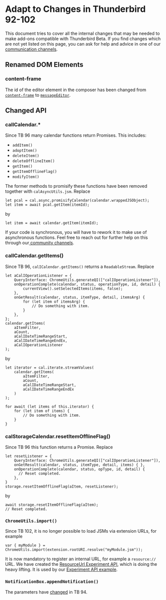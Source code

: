 # Adapt to Changes in Thunderbird 92-102

This document tries to cover all the internal changes that may be needed to make add-ons compatible with Thunderbird Beta. If you find changes which are not yet listed on this page, you can ask for help and advice in one of our [communication channels](https://developer.thunderbird.net/#getting-plugged-into-the-community).

## Renamed DOM Elements

### content-frame

The id of the editor element in the composer has been changed from [`content-frame`](https://searchfox.org/comm-esr91/source/mail/components/compose/content/messengercompose.xhtml#2478) to [`messageEditor`](https://searchfox.org/comm-central/rev/36c713a3d0bf0d0ca2208fdf74f8a133d4ed7edd/mail/components/compose/content/messengercompose.xhtml#2460).

## Changed API

### calICalendar.\*

Since TB 96 many calendar functions return Promises. This includes:

* `addItem()`
* `adoptItem()`
* `deleteItem()`
* `deleteOfflineItem()`
* `getItem()`
* `getItemOfflineFlag()`
* `modifyItem()`

The former methods to promisify these functions have been removed together with `calAsyncUtils.jsm`. Replace

```
let pcal = cal.async.promisifyCalendar(calendar.wrappedJSObject);
let item = await pcal.getItem(itemId);
```

by

```
let item = await calendar.getItem(itemId);
```

If your code is synchronous, you will have to rework it to make use of asynchronous functions. Feel free to reach out for further help on this through our[ community channels](../../community.md).

### calICalendar.getItems()

Since TB 96, `calICalendar.getItems()` returns a `ReadableStream`. Replace

```
let aCalIOperationListener = {
    QueryInterface: ChromeUtils.generateQI(["calIOperationListener"]),
    onOperationComplete(calendar, status, operationType, id, detail) {
        currentView().setSelectedItems(items, false);
    },
    onGetResult(calendar, status, itemType, detail, itemsArg) {
        for (let item of itemsArg) {
            // Do something with item.
        }
    },
};
calendar.getItems(
    aItemFilter,
    aCount,
    aCalIDateTimeRangeStart,
    aCalIDateTimeRangeEndEx,
    aCalIOperationListener
);
```

by

```
let iterator = cal.iterate.streamValues(
    calendar.getItems(
        aItemFilter,
        aCount,
        aCalIDateTimeRangeStart,
        aCalIDateTimeRangeEndEx
    )
);

for await (let items of this.iterator) {
    for (let item of items) {
        // Do something with item.
    }
}
```

### calStorageCalendar.resetItemOfflineFlag()

Since TB 96 this function returns a Promise. Replace

```
let resetListener = {
    QueryInterface: ChromeUtils.generateQI(["calIOperationListener"]),
    onGetResult(calendar, status, itemType, detail, items) { },
    onOperationComplete(calendar, status, opType, id, detail) {
      // Reset completed.
    },
}
storage.resetItemOfflineFlag(aItem, resetListener);
```

by

```
await storage.resetItemOfflineFlag(aItem);
// Reset completed.
```

### `ChromeUtils.import()`

Since TB 102, it is no longer possible to load JSMs via extension URLs, for example&#x20;

```
var { myModule } = ChromeUtils.import(extension.rootURI.resolve("myModule.jsm"));
```

It is now mandatory to register an internal URL, for example a `resource://` URL. We have created the [ResourceUrl Experiment API](https://github.com/thundernest/addon-developer-support/tree/master/auxiliary-apis/ResourceUrl), which is doing the heavy lifting. It is used by our [Experiment API example](https://github.com/thundernest/sample-extensions/tree/master/experiment).

### `NotificationBox.appendNotification()`

The parameters have [changed](https://searchfox.org/mozilla-central/rev/f8576fec48d866c5f988baaf1fa8d2f8cce2a82f/toolkit/content/widgets/notificationbox.js#78-149) in TB 94.
